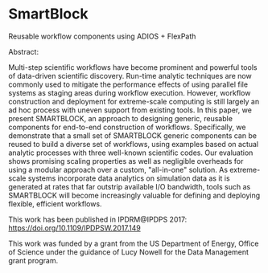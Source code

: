 # SmartBlock
Reusable workflow components using ADIOS + FlexPath

Abstract:

Multi-step scientific workflows have become prominent and powerful tools of
data-driven scientific discovery. Run-time analytic techniques are now commonly
used to mitigate the performance effects of using parallel file systems as
staging areas during workflow execution. However, workflow construction and
deployment for extreme-scale computing is still largely an ad hoc process with
uneven support from existing tools. In this paper, we present SMARTBLOCK, an
approach to designing generic, reusable components for end-to-end construction
of workflows. Specifically, we demonstrate that a small set of SMARTBLOCK
generic components can be reused to build a diverse set of workflows, using
examples based on actual analytic processes with three well-known scientific
codes. Our evaluation shows promising scaling properties as well as negligible
overheads for using a modular approach over a custom, "all-in-one" solution. As
extreme-scale systems incorporate data analytics on simulation data as it is
generated at rates that far outstrip available I/O bandwidth, tools such as
SMARTBLOCK will become increasingly valuable for defining and deploying
flexible, efficient workflows.

This work has been published in IPDRM@IPDPS 2017:
https://doi.org/10.1109/IPDPSW.2017.149

This work was funded by a grant from the US Department of Energy, Office of Science under the guidance of Lucy Nowell for the Data Management grant program.
